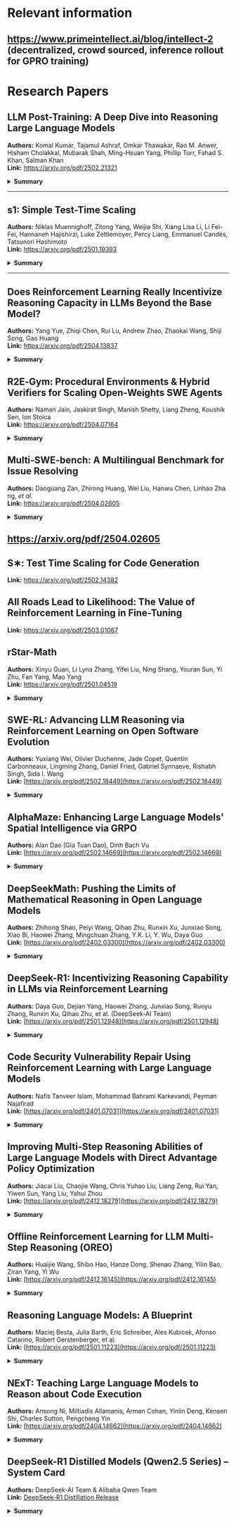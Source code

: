 # Relevant information

## https://www.primeintellect.ai/blog/intellect-2 (decentralized, crowd sourced, inference rollout for GPRO training)


# Research Papers

## LLM Post-Training: A Deep Dive into Reasoning Large Language Models  
**Authors:** Komal Kumar, Tajamul Ashraf, Omkar Thawakar, Rao M. Anwer, Hisham Cholakkal, Mubarak Shah, Ming-Hsuan Yang, Phillip Torr, Fahad S. Khan, Salman Khan  
**Link:** https://arxiv.org/pdf/2502.21321

<details>
<summary><b>Summary</b></summary>

**What it is.** A 377-reference survey that catalogues every major *post-training* technique for LLMs—SFT, RLHF/RLAIF, DPO, ORPO, GRPO, OREO, test-time scaling, etc.—with an explicit focus on *reasoning quality*. It frames the field around four persistent pain-points: catastrophic forgetting, reward hacking, safety alignment, and inference-cost trade-offs. :contentReference[oaicite:0]{index=0}  

**Key take-aways.**  
- **Outcome vs Process supervision.** The authors contrast outcome reward models (ORM) with process reward models (PRM), noting a market shift back toward ORM despite earlier safety reservations.  
- **Recipe cards.** Tables 2–4 give “minimal reproducible” hyper-parameter recipes for PPO, TRPO, ORPO, DPO and beam-search-guided RL, plus scaling laws for KL-penalties.  
- **Caveats.** A few speculative claims—e.g. GPT-4 “trained with GRBM pre-conditioners”—are *not* sourced; treat them as hypotheses, not fact.  
- **Best practice checklist.** Run mixed-objective finetuning (language loss + entropy bonus) *before* explicit RL to mitigate early reward hacking; monitor *in-distribution perplexity* as an over-fitting alarm.  

---

### Relevance to *CodeRepairRL*
| Project facet | Take-away |
|---------------|-----------|
| **Baseline grid** | Ready-made hyper-parameter grids for DPO/ORPO save time reproducing policy-gradient baselines. |
| **Safety knobs** | The survey’s “reward taming” tricks (outlier clipping, reward normalisation) plug directly into our KL-regularised PPO loop. |
| **Process signals** | Arguments for PRM suggest logging intermediate diff-quality metrics (e.g. patch size) as auxiliary rewards. |
| **Sanity checks** | Their proposed *per-iteration perplexity drift* metric is a cheap early-warning signal for catastrophic forgetting during RL on code. |
</details>

---

## s1: Simple Test-Time Scaling  
**Authors:** Niklas Muennighoff, Zitong Yang, Weijia Shi, Xiang Lisa Li, Li Fei-Fei, Hannaneh Hajishirzi, Luke Zettlemoyer, Percy Liang, Emmanuel Candès, Tatsunori Hashimoto  
**Link:** https://arxiv.org/pdf/2501.19393

<details>
<summary><b>Summary</b></summary>

**What it is.** An ultra-minimal recipe (“budget forcing”) that converts *any* instruction-tuned model into an *o1-style* test-time-scalable reasoner. The authors release **s1K** (1 000 difficult, diverse, high-quality trace-annotated maths questions) and show that appending or truncating **“Wait.”** tokens forces the model to allocate more or less compute on the fly, letting users trade latency for accuracy. :contentReference[oaicite:1]{index=1}  

**Key results.**  
- **Qwen2.5-32B +s1** jumps from 42 %→69 % *PASS@1* on AIME-24 after adding a single “Wait.” loop.  
- **Scaling law.** Doubling the forced “thinking budget” yields diminishing returns after ~4×, but never degrades answers.  
- **Open release.** Code, weights and a reference harness land in `github.com/simplescaling/s1`.  

---

### Relevance to *CodeRepairRL*
| Project facet | Take-away |
|---------------|-----------|
| **Dynamic compute** | “Wait.” prompting is trivial to integrate into an agent that already budgets rollouts—useful for long multi-file patches. |
| **Data efficiency** | s1K’s trace format mirrors our planned CoT-for-code schema; we can repurpose it as a sanity-check suite. |
| **Latency knobs** | Budget forcing gives a knob to stay within CI time-outs without retraining. |
</details>

---

## Does Reinforcement Learning Really Incentivize Reasoning Capacity in LLMs Beyond the Base Model?  
**Authors:** Yang Yue, Zhiqi Chen, Rui Lu, Andrew Zhao, Zhaokai Wang, Shiji Song, Gao Huang  
**Link:** https://arxiv.org/pdf/2504.13837

<details>
<summary><b>Summary</b></summary>

**What it asks.** Popular belief says RL with verifiable rewards (RLVR) *creates* new reasoning skills. This paper stress-tests that claim by sampling *massive* pass@k (k ≤ 1 024) on maths, code-repair and visual-reasoning suites across seven model families. :contentReference[oaicite:2]{index=2}  

**Methodology.**  
1. **Exhaustive sampling.** Generate up to 1 024 rollouts per prompt from each *base* and its RL-finetuned counterpart.  
2. **Boundary analysis.** Measure whether any *correct* solution produced by the RL model lies *outside* the base model’s 1 024-sample support.  
3. **Diversity metrics.** Compute solution path entropy and n-gram novelty to quantify search-space narrowing.  

**Findings.**  
- **No new skills.** Every successful RL-trajectory already exists—albeit rarely—in the base distribution; RL just *re-weights* it. Lines 63–67. :contentReference[oaicite:3]{index=3}  
- **Efficiency vs. coverage.** RL-tuned models hit higher pass@1, but at k ≥ 256 base models catch up or surpass them.  
- **Side-effects.** RL reduces trajectory diversity by up to 40 % entropy, correlating with more fragile out-of-distribution behaviour (e.g., unseen bug patterns).  
- **Positive control.** Distillation from a *larger* teacher *does* add genuinely novel reasoning paths, vindicating self-improve-via-search pipelines like rStar-Math.  

---

### Relevance to *CodeRepairRL*
| Project facet | Take-away |
|---------------|-----------|
| **Reward design** | Merely biasing towards passing tests may shrink solution diversity—risky for heterogeneous bug fixes. |
| **Curriculum planning** | Layering *distillation* after RL could inject new strategies absent from the base model. |
| **Evaluation** | Adopt their large-k pass@k sweep to verify that RL adds (rather than just re-weights) patch patterns. |
| **Search vs. policy** | Results motivate heavier Monte-Carlo or tree-search at inference instead of pure policy sampling. |
</details>


## R2E‑Gym: Procedural Environments & Hybrid Verifiers for Scaling Open‑Weights SWE Agents  
**Authors:** Naman Jain, Jaskirat Singh, Manish Shetty, Liang Zheng, Koushik Sen, Ion Stoica  
**Link:** https://arxiv.org/pdf/2504.07164

<details>
<summary><b>Summary</b></summary>

**What it is.** R2E‑Gym contributes an 8 135‑task, fully runnable benchmark for software‑engineering agents and shows that combining *execution‑based* test runners with an *execution‑free* learned scorer (“hybrid verifier”) lifts an open‑weights 32 B model to **51 % BEST@26** on SWE‑Bench‑Verified—closing much of the gap to proprietary systems.

**How they build it.**
- *SWEGEN* pipeline mines Git commits, synthesises failing → passing tests, and back‑translates commit logs into natural‑language issues, tripling the size of prior executable corpora.  
- Four REACT‑style tools (`edit`, `search`, `bash`, `submit`) furnish a realistic agent interface.  
- The hybrid verifier lets the agent prune low‑value rollouts early, trading a 2× speed‑up for a ~9 pt absolute accuracy gain over pure test‑based judging.

**Key results.**
- **Dataset scale:** 8 k repos / tests vs. SWE‑Gym’s 2.4 k.  
- **Model:** Qwen‑2.5‑Coder‑32B finetuned on R2E‑Gym achieves 34.4 % PASS@1 and 51 % BEST@26.  
- **Ablations:** execution tests and learned scorer each saturate ~42 %; their union is complementary.

---

### Relevance to *CodeRepairRL*
| Project facet | Take‑away |
|---------------|-----------|
| **Agent‑in‑the‑loop RL** | R2E‑Gym’s REACT schema matches our TRL fork; we can import their trajectory JSON directly into our training loop. |
| **Reward shaping** | The hybrid verifier gives a dense, early‑exit reward signal—drop‑in compatible with our KL‑regularised PPO objective. |
| **Environment diversity** | 8 k runnable tasks offer a richer curriculum for multi‑file edits than the current 500‑task SWE‑Bench subset. |
| **Patch minimisation** | Their diff‑sizing script can refine our “search/replace diff accuracy” reward, encouraging minimal fixes. |
| **Benchmark continuity** | They report on SWE‑Bench‑Verified, so any improvements transfer straight to our existing W&B benchmarks. |
</details>

## Multi‑SWE‑bench: A Multilingual Benchmark for Issue Resolving  
**Authors:** Daoguang Zan, Zhirong Huang, Wei Liu, Hanwu Chen, Linhao Zhang, *et al.*  
**Link:** https://arxiv.org/pdf/2504.02605

<details>
<summary><b>Summary</b></summary>

**What it is.**  
Multi‑SWE‑bench extends the Python‑centric SWE‑bench to **1632** human‑verified issues across **seven languages** (Java, TypeScript, JavaScript, Go, Rust, C, C++). It ships with runnable Docker environments and imports the 500 SWE‑bench‑Verified Python tasks for continuity, giving a single, language‑diverse testbed for code‑repair agents.

**How they build it.**  
A five‑phase pipeline (repo selection → PR crawl → environment dockerisation → auto filtering → dual manual review) filters 2 456 candidate PRs down to high‑quality instances; 68 expert annotators validate that each patch reproduces the bug and fixes it without regression. The authors open‑source both the pipeline and images.

**Key results.**  
- **Benchmark insights:** even the best agent setup (OpenHands + Claude‑3.7‑Sonnet) resolves **≈ 19 %** overall, with sharp drops for Rust and multi‑file fixes—exposing long‑context and cross‑file reasoning limits.
- **Method comparison:** scaffolded agents (SWE‑agent, OpenHands) outperform “agentless” prompting by ~1.8 ×, but their edge vanishes when patches exceed **600 tokens** or touch several files.
- **Multi‑SWE‑RL:** they seed an **open community dataset (4723 instances)** to bootstrap reinforcement‑learning research on the same languages.
</details>

## https://arxiv.org/pdf/2504.02605

## S∗: Test Time Scaling for Code Generation
**Link:** https://arxiv.org/pdf/2502.14382

## All Roads Lead to Likelihood: The Value of Reinforcement Learning in Fine-Tuning
**Link:** https://arxiv.org/pdf/2503.01067

## rStar-Math
**Authors:** Xinyu Guan, Li Lyna Zhang, Yifei Liu, Ning Shang, Youran Sun, Yi Zhu, Fan Yang, Mao Yang  
**Link:** https://arxiv.org/pdf/2501.04519

<details>
<summary><b>Summary</b></summary>

This paper introduces rStar-Math, a framework that enables small language models (SLMs) to achieve state-of-the-art mathematical reasoning capabilities without distillation from larger models. The approach uses Monte Carlo Tree Search (MCTS) at test time, where a math policy SLM performs search guided by an SLM-based process reward model. The authors introduce three key innovations: (1) a code-augmented Chain-of-Thought data synthesis method that generates verified reasoning trajectories through MCTS rollouts; (2) a novel process reward model training method that avoids step-level score annotation; and (3) a self-evolution recipe where both the policy SLM and process preference model (PPM) iteratively improve. Through four rounds of self-evolution with millions of synthesized solutions for 747k math problems, rStar-Math dramatically improves small models' performance. For example, it boosts Qwen2.5-Math-7B from 58.8% to 90.0% and Phi3-mini-3.8B from 41.4% to 86.4% on the MATH benchmark, surpassing OpenAI's o1-preview. On the USA Math Olympiad (AIME), rStar-Math solves an average of 53.3% of problems, ranking among the top 20% of high school math competitors. This work demonstrates that small models can achieve exceptional reasoning capabilities through carefully designed search and training strategies, without requiring massive model scaling.
</details>

## SWE-RL: Advancing LLM Reasoning via Reinforcement Learning on Open Software Evolution
**Authors:** Yuxiang Wei, Olivier Duchenne, Jade Copet, Quentin Carbonneaux, Lingming Zhang, Daniel Fried, Gabriel Synnaeve, Rishabh Singh, Sida I. Wang  
**Link:** [https://arxiv.org/pdf/2502.18449](https://arxiv.org/pdf/2502.18449)

<details>
<summary><b>Summary</b></summary>

This paper introduces SWE-RL, the first approach to scale reinforcement learning (RL) for improving LLM reasoning in real-world software engineering tasks. Unlike previous work that focused on competitive coding and math problems, SWE-RL leverages open-source software evolution data (code snapshots, changes, and events like issues and PRs) with a lightweight rule-based reward system. The authors trained Llama3-SWE-RL-70B, which achieves a 41.0% solve rate on SWE-bench Verified, making it the best-performing medium-sized (<100B) LLM to date, comparable to proprietary models like GPT-4o. Notably, despite being trained solely on software engineering tasks, the model demonstrated improved general reasoning capabilities across five out-of-domain tasks including function coding, library use, code reasoning, mathematics, and general language understanding.
</details>

## AlphaMaze: Enhancing Large Language Models' Spatial Intelligence via GRPO
**Authors:** Alan Dao (Gia Tuan Dao), Dinh Bach Vu  
**Link:** [https://arxiv.org/pdf/2502.14669](https://arxiv.org/pdf/2502.14669)

<details>
<summary><b>Summary</b></summary>

This paper presents a novel two-stage training framework to equip standard LLMs with visual spatial reasoning abilities for maze navigation. The approach first uses Supervised Fine-Tuning (SFT) on tokenized maze representations to teach step-by-step movement prediction, followed by Group Relative Policy Optimization (GRPO) with a carefully crafted reward function to refine sequential decision-making. While baseline models completely failed at maze navigation (0% accuracy), the SFT-trained model achieved 86% accuracy, and further GRPO fine-tuning boosted performance to 93%. The authors observed that GRPO fostered more robust and self-corrective reasoning, including emergent chain-of-thought behaviors. This work demonstrates how techniques originally developed for language reasoning (like those in DeepSeek-R1) can be successfully adapted to enhance spatial reasoning in LLMs, with potential applications in robotics, autonomous navigation, and other domains requiring integrated visual and sequential reasoning.
</details>

## DeepSeekMath: Pushing the Limits of Mathematical Reasoning in Open Language Models
**Authors:** Zhihong Shao, Peiyi Wang, Qihao Zhu, Runxin Xu, Junxiao Song, Xiao Bi, Haowei Zhang, Mingchuan Zhang, Y.K. Li, Y. Wu, Daya Guo  
**Link:** [https://arxiv.org/pdf/2402.03300](https://arxiv.org/pdf/2402.03300)

<details>
<summary><b>Summary</b></summary>

This paper introduces Group Relative Policy Optimization (GRPO), a reinforcement learning algorithm designed to boost the reasoning abilities of language models. GRPO is a variant of PPO that forgoes a separate critic, instead computing a baseline from grouped sample rewards, greatly reducing the resource overhead of RL training. Applied to a math-focused 7B model (DeepSeekMath), GRPO significantly improved performance on mathematical problem benchmarks (e.g. raising GSM8K accuracy from 82.9% to 88.2%). The work also unifies various alignment techniques (RFT, DPO, PPO, GRPO) under a common framework, highlighting their relationships as direct or simplified RL methods. GRPO demonstrates a novel RL approach to enhance reasoning in LLMs. By eliminating the need for a value critic and leveraging group-based rewards, it shows how to efficiently fine-tune models for complex reasoning tasks. This approach is directly relevant to eliciting step-by-step reasoning in LLMs and could be adapted to program repair scenarios, where sparse rewards (e.g. code passes tests or not) make traditional RL challenging. The success of GRPO in improving math reasoning suggests that similar RL-driven fine-tuning can help an LLM learn to reason through code fixes or debugging steps with limited feedback signals.
</details>

## DeepSeek-R1: Incentivizing Reasoning Capability in LLMs via Reinforcement Learning
**Authors:** Daya Guo, Dejian Yang, Haowei Zhang, Junxiao Song, Ruoyu Zhang, Runxin Xu, Qihao Zhu, et al. (DeepSeek-AI Team)  
**Link:** [https://arxiv.org/pdf/2501.12948](https://arxiv.org/pdf/2501.12948)

<details>
<summary><b>Summary</b></summary>

This work presents a multi-stage RL training pipeline that produces "DeepSeek-R1," a language model with emergent reasoning skills trained entirely through reinforcement learning. First, a 671B base model (DeepSeek-R1-Zero) is trained from scratch with large-scale RL (no supervised fine-tuning), yielding strong reasoning behaviors but issues like mixed languages. Then DeepSeek-R1 is obtained by incorporating a cold-start phase (some initial supervised data) before RL, stabilizing training. The resulting model achieves reasoning performance on par with OpenAI's proprietary model (o1-1217). Notably, the team open-sourced both R1 and R1-Zero, along with six distilled models ranging from 1.5B to 70B parameters derived from R1's training (built on Qwen and Llama backbones). DeepSeek-R1 is a milestone showing that pure RL can foster general reasoning in LLMs without extensive human demonstrations. Its multi-stage approach (RL-only pretraining, then RL with a guided start) and the successful distillation of a huge RL-trained model into smaller models provide a blueprint for building reasoning-focused LLMs. For a project on program repair, this suggests that an RL-trained model could internalize complex debugging strategies, and those skills can be transferred to smaller, more practical model sizes. The open release of DeepSeek-R1 and its distilled versions offers valuable resources and baselines for applying RL to reasoning in tasks like code correction.
</details>

## Code Security Vulnerability Repair Using Reinforcement Learning with Large Language Models
**Authors:** Nafis Tanveer Islam, Mohammad Bahrami Karkevandi, Peyman Najafirad  
**Link:** [https://arxiv.org/pdf/2401.07031](https://arxiv.org/pdf/2401.07031)

<details>
<summary><b>Summary</b></summary>

This work focuses on secure program repair, using RL to train an LLM to fix vulnerabilities in code. Standard fine-tuning often fails to inject small but critical security patches (like null checks or input sanitization) because the model prioritizes reproducing the original functional code (minimizing loss) and neglects minor edits. To address this, the authors propose an RL-based training regime that rewards the model for adding security-improving lines while preserving functionality. They design a combined semantic and syntactic reward: one part encourages correct program behavior (passing tests), and another gives extra credit when the fix includes the required security code patterns. This guides the LLM to produce code fixes that not only solve the problem but also harden security. This paper applies RL to a specific kind of program repair – fixing security bugs – highlighting how carefully crafted reward signals can induce an LLM to follow complex repair requirements. The two-tier reward (functionality + security) demonstrates how to guide LLMs to produce solutions that meet multiple criteria beyond simply minimizing loss.
</details>

## Improving Multi-Step Reasoning Abilities of Large Language Models with Direct Advantage Policy Optimization
**Authors:** Jiacai Liu, Chaojie Wang, Chris Yuhao Liu, Liang Zeng, Rui Yan, Yiwen Sun, Yang Liu, Yahui Zhou  
**Link:** [https://arxiv.org/pdf/2412.18279](https://arxiv.org/pdf/2412.18279)

<details>
<summary><b>Summary</b></summary>

This paper introduces Direct Advantage Policy Optimization (DAPO), an offline RL algorithm tailored for multi-step reasoning in LLMs. DAPO addresses two key challenges in using RL for reasoning: sparse final rewards and unstable training with standard actor-critic methods. Instead of only giving a reward at the end of a solution, DAPO trains a critic to predict the correctness of each intermediate reasoning step, providing dense feedback to the policy at every step. The actor (LLM) and critic are updated separately (avoiding the fragile co-training of PPO). Trained on mathematical proofs and code reasoning queries, DAPO produced models with markedly enhanced step-by-step reasoning accuracy. Experiments show that DAPO improved both math problem solving and code-related tasks over strong baselines, for models that had either been supervised-tuned or already RL-tuned.
</details>

## Offline Reinforcement Learning for LLM Multi-Step Reasoning (OREO)
**Authors:** Huaijie Wang, Shibo Hao, Hanze Dong, Shenao Zhang, Yilin Bao, Ziran Yang, Yi Wu  
**Link:** [https://arxiv.org/pdf/2412.16145](https://arxiv.org/pdf/2412.16145)

<details>
<summary><b>Summary</b></summary>

The authors propose OREO (Offline Reasoning Optimization), an offline RL method to improve the multi-step reasoning of LLMs without requiring online interactions. They point out limitations of prior alignment methods like Direct Preference Optimization (DPO) for reasoning, such as needing curated preference pairs and providing no mechanism for credit assignment across a long solution. OREO tackles this by jointly training a policy (the LLM) and a value function via a soft Bellman equation, an idea from maximum-entropy RL. This enables the model to learn from reasoning trajectories with sparse rewards by internally propagating value estimates for intermediate steps. In evaluations, an OREO-trained model outperformed other offline methods on complex reasoning benchmarks – from math word problems to an embodied agent task (ALFWorld) – indicating better planning and stepwise deduction. The learned value function can also be used at inference time (via tree search or lookahead) to further boost performance without additional training. OREO exemplifies how offline RL can be leveraged to enhance reasoning, which is useful when interactive environments (like a code executor or user feedback) are limited. In the context of program repair, one could train on logged data of code attempts and outcomes, using OREO's technique to assign credit to each edit or reasoning step that led to a successful fix. Its success on both mathematical reasoning and even non-language planning tasks suggests a general improvement in the model's ability to handle sequential decision-making. This connects to the project by illustrating a way to instill better long-horizon reasoning in an LLM (like debugging through multiple steps) using only existing data, avoiding the need for live reward queries while still reaping the benefits of RL-style optimization.
</details>

## Reasoning Language Models: A Blueprint
**Authors:** Maciej Besta, Julia Barth, Eric Schreiber, Ales Kubicek, Afonso Catarino, Robert Gerstenberger, et al.  
**Link:** [https://arxiv.org/pdf/2501.11223](https://arxiv.org/pdf/2501.11223)

<details>
<summary><b>Summary</b></summary>

This work provides a comprehensive survey and framework for Reasoning Language Models (RLMs) – advanced LLMs augmented with reasoning abilities. It identifies that cutting-edge models like OpenAI's o1 and DeepSeek's models combine multiple components (LLMs, search algorithms, reinforcement learning, etc.) in complex pipelines, which makes them powerful but also hard to reproduce. As a solution, the authors propose a modular blueprint for building RLMs, breaking down the system into distinct parts: reasoning structures (chain-of-thought sequences, tree search, graphs of ideas), reasoning strategies (e.g. beam search, Monte Carlo Tree Search), RL elements (policy/value networks, reward models), and supervision types (outcome-based rewards vs. process supervision). They show how recent methods (like LLaMA-Berry, Journey Learning, Graph-of-Thought, Alibaba's QwQ) fit into this framework, illustrating common patterns. They even introduce a prototypical implementation called x1, to rapidly experiment with different reasoning modules. The blueprint highlights best practices such as multi-phase training (first train a policy model, then a value model) and ensuring the model is familiar with the training distribution of reasoning steps.

For someone researching reasoning in LLMs (like through program repair), this blueprint is a high-level guide that places reinforcement learning in context with other techniques. It emphasizes that RL is one piece of a larger puzzle: effective reasoning may also require search procedures (e.g. exploring multiple candidate fixes), structured thought (like maintaining a chain-of-thought about code execution), and possibly separate value estimation (to judge partial solutions). By drawing analogies to methods across domains, it can inform the project how to integrate RL with techniques like search or knowledge retrieval to build a more effective code reasoning agent. In essence, this paper acts as a map of the design space, helping to ensure the approach to eliciting reasoning (via RL or otherwise) is informed by a broad view of current research.
</details>

## NExT: Teaching Large Language Models to Reason about Code Execution
**Authors:** Ansong Ni, Miltiadis Allamanis, Arman Cohan, Yinlin Deng, Kensen Shi, Charles Sutton, Pengcheng Yin  
**Link:** [https://arxiv.org/pdf/2404.14662](https://arxiv.org/pdf/2404.14662)

<details>
<summary><b>Summary</b></summary>

NExT is an approach by DeepMind to enhance an LLM's reasoning on programming tasks by integrating execution traces into its thought process. Rather than relying solely on static code, NExT provides the model with information from running the code (e.g. values of variables at runtime, error messages) and trains it to incorporate this into chain-of-thought explanations. The method uses self-training: the model generates its own reasoning steps and observes execution results, then learns from those augmented rationales without requiring manual annotations. By iteratively refining its reasoning with real execution feedback, an LLM (based on PaLM 2) dramatically improved at debugging and fixing code. On two program repair benchmarks (Google's MBPP and OpenAI's HumanEval bug-fix tasks), NExT boosted the code fix rate by 26.1% and 14.3% absolute, respectively, compared to the baseline model. Importantly, the model's explanations of code behavior became more aligned with actual program logic, as verified by human evaluators.

Relevance: While NExT is not a pure RL method, it tackles the same goal – eliciting better reasoning in LLMs – through a clever analog: using execution feedback as a training signal. This is highly relevant to program repair, since debugging usually involves running code to see what went wrong. The idea of naturalizing execution traces into the LLM's reasoning can complement RL approaches: for example, an RL agent fixing code could use execution results as part of its reward or state representation. NExT shows that giving an LLM the ability to "think like a debugger" (by seeing runtime information) yields substantial improvements in fixing errors. For the project, this suggests incorporating tools (like code execution or tests) into the training loop – either via explicit rewards or self-training – to encourage the model to reason through the semantics of code, not just its syntax. It's an analogy to RL in that the model is learning from interactive feedback (execution outcomes) to improve its policy of writing correct code.
</details>

## DeepSeek-R1 Distilled Models (Qwen2.5 Series) – System Card
**Authors:** DeepSeek-AI Team & Alibaba Qwen Team  
**Link:** [DeepSeek-R1 Distillation Release](https://github.com/deepseek-ai/DeepSeek-R1)

<details>
<summary><b>Summary</b></summary>

Alongside the DeepSeek-R1 paper, the authors released a suite of open-source models that pack DeepSeek's reasoning prowess into smaller architectures. These include models based on Qwen2.5, an Alibaba 14–32B LLM series tuned for strong knowledge, coding, and math skills. Compared to earlier versions, Qwen-2.5 offers notable boosts in code understanding and long-context handling (up to 128K tokens), and much improved instruction following and structured output generation. Using Qwen2.5-32B as a base, DeepSeek's team distilled the large 671B DeepSeek-R1 into a 32B model that achieves state-of-the-art results among models its size. For instance, DeepSeek-R1-Distill-Qwen-32B attains a Codeforces coding competition rating of 1691 (the best of any distilled model, rivaling OpenAI's tuned 35B model) and excels on reasoning benchmarks like AIME math (83.3% correct) and LiveCodeBench programming tasks. Similar distilled models were released at 1.5B, 7B, 14B, and even a distilled 70B Llama, all trained on the reasoning data generated by the DeepSeek-R1 process. These system cards detail that the distilled models maintain strong reasoning capabilities thanks to the transfer of reasoning patterns from the large model. They also note any changes (e.g. modified tokenizers or configs) and recommend using the provided settings for best performance. These system and model cards are valuable references as they illustrate how a high-performing reasoning model can be compressed into smaller ones without losing too much capability. For the project, examining Qwen2.5 and DeepSeek's distilled models provides insight into the backbone model qualities that favor reasoning (Qwen2.5's coding and math-oriented pretraining) and the effectiveness of distillation in retaining reasoning chains. In practice, this means one could leverage these released checkpoints or mimic their distillation approach to build a program repair model: start with a capable base (like Qwen2.5-Math for mathematical reasoning or code understanding) and fine-tune it with an RL or feedback signal, possibly distilling from a larger model if available. The system cards also discuss the limits and intended uses of each model, which helps to understand how far one can push them in tasks like code repair and what adjustments might be needed (e.g. shorter context, certain prompt formats). In summary, DeepSeek's model cards for Qwen2.5-based distillations connect the research to practical, use-case-ready models that can be directly evaluated or adapted in the domain of automated code reasoning and repair.
</details>